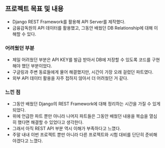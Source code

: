 ## 프로젝트 목표 및 내용
- Django REST Framework를 활용해 API Server를 제작했다.
- 금융감독원의 API 데이터를 활용했고, 그동안 배웠던 DB Relationship에 대해 이해할 수 있다.

### 어려웠던 부분
- 제일 어려웠던 부분은 API KEY를 발급 받아서 DB에 저장할 수 있도록 코드를 구현해야 했던 부분이었다.
- 구글링과 주변 동료들에게 물어 해결했지만, 시간이 가장 오래 걸렸던 파트였다.
- 외부 API 데이터 활용을 자주 접하지 않아서 더 어려웠던 거 같다.

### 느낀 점
- 그동안 배웠던 Django의 REST Framework에 대해 정리하는 시간을 가질 수 있게 되었다.
- 위에 언급한 파트 뿐만 아니라 나머지 파트들은 그동안 배웠던 내용을 복습을 열심히 했다면 해결할 수 있었다고 생각한다.
- 그래서 아직 REST API 부분 역시 이해가 부족하다고 느꼈다.
- 주말 내내 이번 프로젝트 뿐만 아니라 다른 프로젝트와 시험 대비를 단단히 준비해야겠다고 느꼈다.